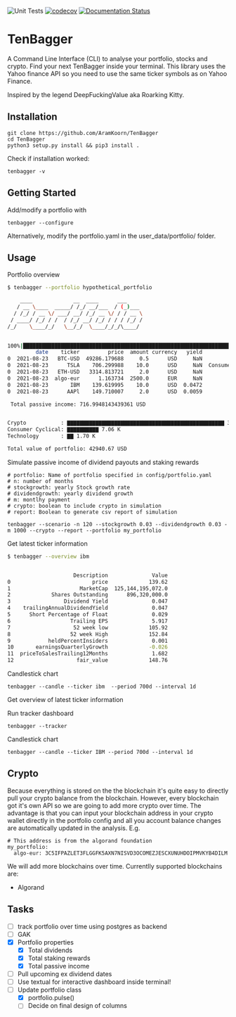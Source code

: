 ![Unit Tests](https://github.com/AramKoorn/TenBagger/actions/workflows/test.yml/badge.svg)
[![codecov](https://codecov.io/gh/AramKoorn/TenBagger/branch/main/graph/badge.svg?token=O5F0TEQ0DY)](https://codecov.io/gh/AramKoorn/TenBagger)
[![Documentation Status](https://readthedocs.org/projects/tenbagger/badge/?version=latest)](https://tenbagger.readthedocs.io/en/latest/?badge=latest)

# TenBagger
A Command Line Interface (CLI) to analyse your portfolio, stocks and crypto. Find your next TenBagger inside your terminal. This library uses the Yahoo finance API so you need to use the same ticker symbols as on Yahoo Finance.

Inspired by the legend DeepFuckingValue aka Roarking Kitty.

## Installation
```
git clone https://github.com/AramKoorn/TenBagger 
cd TenBagger
python3 setup.py install && pip3 install .
```
Check if installation worked:
```
tenbagger -v
```
## Getting Started

Add/modify a portfolio with

```
tenbagger --configure
```
Alternatively, modify the portfolio.yaml in the user_data/portfolio/ folder.

## Usage
Portfolio overview
```sh
$ tenbagger --portfolio hypothetical_portfolio 

    ____             __  ____      ___     
   / __ \____  _____/ /_/ __/___  / (_)___ 
  / /_/ / __ \/ ___/ __/ /_/ __ \/ / / __ \
 / ____/ /_/ / /  / /_/ __/ /_/ / / / /_/ /
/_/    \____/_/   \__/_/  \____/_/_/\____/ 
                                           

100%|████████████████████████████████████████████████████████████████████████████████████████████████████████████████████████████████████████████████████████████████████████| 6/6 [00:16<00:00,  2.74s/it]
         date    ticker         price  amount currency   yield             sector         value  staking_rewards     apy percentage  dividends  passive_income
0  2021-08-23   BTC-USD  49286.179688     0.5      USD     NaN             Crypto  24643.089844              NaN     NaN     57.39%   0.000000        0.000000
0  2021-08-23      TSLA    706.299988    10.0      USD     NaN  Consumer Cyclical   7062.999878              NaN     NaN     16.45%   0.000000        0.000000
0  2021-08-23   ETH-USD   3314.813721     2.0      USD     NaN             Crypto   6629.627441       487.277617  0.0735     15.44%   0.000000      487.277617
0  2021-08-23  algo-eur      1.163734  2500.0      EUR     NaN             Crypto   2909.335448       162.049984  0.0557      6.78%   0.000000      162.049984
0  2021-08-23       IBM    139.619995    10.0      USD  0.0472         Technology   1396.199951              NaN     NaN      3.25%  65.900635       65.900635
0  2021-08-23      AAPl    149.710007     2.0      USD  0.0059         Technology    299.420013              NaN     NaN      0.70%   1.766578        1.766578

 Total passive income: 716.9948143439361 USD 


Crypto           : ▇▇▇▇▇▇▇▇▇▇▇▇▇▇▇▇▇▇▇▇▇▇▇▇▇▇▇▇▇▇▇▇▇▇▇▇▇▇▇▇▇▇▇▇▇▇▇▇▇▇ 34.18K
Consumer Cyclical: ▇▇▇▇▇▇▇▇▇▇ 7.06 K
Technology       : ▇▇ 1.70 K

Total value of portfolio: 42940.67 USD
```

Simulate passive income of dividend payouts and staking rewards

```
# portfolio: Name of portfolio specified in config/portfolio.yaml
# n: number of months
# stockgrowth: yearly Stock growth rate 
# dividendgrowth: yearly dividend growth
# m: montlhy payment
# crypto: boolean to include crypto in simulation
# report: Boolean to generate csv report of simulation

tenbagger --scenario -n 120 --stockgrowth 0.03 --dividendgrowth 0.03 -m 1000 --crypto --report --portfolio my_portfolio

```

Get latest ticker information

```sh
$ tenbagger --overview ibm


                     Description              Value
0                          price             139.62
1                      MarketCap  125,144,195,072.0
2             Shares Outstanding      896,320,000.0
3                 Dividend Yield              0.047
4    trailingAnnualDividendYield              0.047
5      Short Percentage of Float              0.029
6                   Trailing EPS              5.917
7                    52 week low             105.92
8                   52 week High             152.84
9            heldPercentInsiders              0.001
10       earningsQuarterlyGrowth             -0.026
11  priceToSalesTrailing12Months              1.682
12                    fair_value             148.76

```


Candlestick chart
```
tenbagger --candle --ticker ibm  --period 700d --interval 1d
```

Get overview of latest ticker information


Run tracker dashboard
```
tenbagger --tracker
```

Candlestick chart 
```
tenbagger --candle --ticker IBM --period 700d --interval 1d
```

## Crypto

Because everything is stored on the the blockchain it's quite easy to directly pull your crypto balance from the blockchain. However, every blockchain got it's own API so we are going to add more crypto over time. The advantage is that you can input your blockchain address in your crypto wallet directly in the portfolio config and all you account balance changes are automatically updated in the analysis. E.g.

```
# This address is from the algorand foundation
my_portfolio:
  algo-eur: 3C5IFPAZLET3FLGGFK5AXN7NISVD3OCOMEZJESCXUNUHDOIPMVKYB4DILM

```
We will add more blockchains over time. Currentlly supported blockchains are:
- Algorand

## Tasks
- [ ] track portfolio over time using postgres as backend
- [ ] GAK
- [x] Portfolio properties
  - [x] Total dividends
  - [x] Total staking rewards
  - [x] Total passive income
- [ ] Pull upcoming ex dividend dates
- [ ] Use textual for interactive dashboard inside terminal!
- [ ] Update portfolio class
  - [x] portfolio.pulse()
  - [ ] Decide on final design of columns
